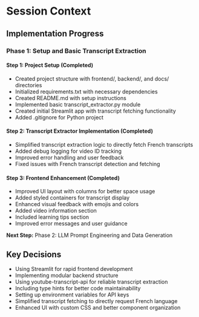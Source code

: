 # Session Context

## Implementation Progress

### Phase 1: Setup and Basic Transcript Extraction

#### Step 1: Project Setup (Completed)
- Created project structure with frontend/, backend/, and docs/ directories
- Initialized requirements.txt with necessary dependencies
- Created README.md with setup instructions
- Implemented basic transcript_extractor.py module
- Created initial Streamlit app with transcript fetching functionality
- Added .gitignore for Python project

#### Step 2: Transcript Extractor Implementation (Completed)
- Simplified transcript extraction logic to directly fetch French transcripts
- Added debug logging for video ID tracking
- Improved error handling and user feedback
- Fixed issues with French transcript detection and fetching

#### Step 3: Frontend Enhancement (Completed)
- Improved UI layout with columns for better space usage
- Added styled containers for transcript display
- Enhanced visual feedback with emojis and colors
- Added video information section
- Included learning tips section
- Improved error messages and user guidance

**Next Step:** Phase 2: LLM Prompt Engineering and Data Generation

## Key Decisions
- Using Streamlit for rapid frontend development
- Implementing modular backend structure
- Using youtube-transcript-api for reliable transcript extraction
- Including type hints for better code maintainability
- Setting up environment variables for API keys
- Simplified transcript fetching to directly request French language
- Enhanced UI with custom CSS and better component organization 